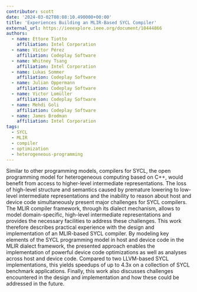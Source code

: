 ```yaml
---
contributor: scott
date: '2024-03-02T08:08:10.490000+00:00'
title: 'Experiences Building an MLIR-Based SYCL Compiler'
external_url: https://ieeexplore.ieee.org/document/10444866
authors:
  - name: Ettore Tiotto
    affiliation: Intel Corporation
  - name: Víctor Pérez
    affiliation: Codeplay Software
  - name: Whitney Tsang
    affiliation: Intel Corporation
  - name: Lukas Sommer
    affiliation: Codeplay Software
  - name: Julian Oppermann
    affiliation: Codeplay Software
  - name: Victor Lomüller
    affiliation: Codeplay Software
  - name: Mehdi Goli
    affiliation: Codeplay Software
  - name: James Brodman
    affiliation: Intel Corporation
tags:
  - SYCL
  - MLIR
  - compiler
  - optimization
  - heterogeneous-programming
---
```


Similar to other programming models, compilers for SYCL, the open programming model for heterogeneous computing based on
C++, would benefit from access to higher-level intermediate representations. The loss of high-level structure and
semantics caused by premature lowering to low-level intermediate representations and the inability to reason about host
and device code simultaneously present major challenges for SYCL compilers. The MLIR compiler framework, through its
dialect mechanism, allows to model domain-specific, high-level intermediate representations and provides the necessary
facilities to address these challenges. This work therefore describes practical experience with the design and
implementation of an MLIR-based SYCL compiler. By modeling key elements of the SYCL programming model in host and device
code in the MLIR dialect framework, the presented approach enables the implementation of powerful device code
optimizations as well as analyses across host and device code. Compared to two LLVM-based SYCL implementations, this
yields speedups of up to 4.3x on a collection of SYCL benchmark applications. Finally, this work also discusses
challenges encountered in the design and implementation and how these could be addressed in the future.
